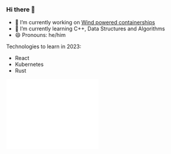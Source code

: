 ### Hi there 👋

- 🔭 I’m currently working on [Wind powered containerships](https://www.bartechnologies.uk/project/windwings/)
- 🌱 I’m currently learning C++, Data Structures and Algorithms
- 😄 Pronouns: he/him

Technologies to learn in 2023:
- React
- Kubernetes
- Rust

<a href="https://github.com/mcleantom">
  <img align="center" width="49%" src="/github-metrics.svg" />
</a>

